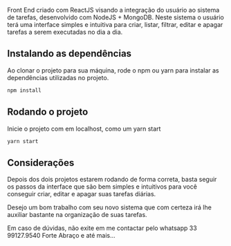 Front End criado com ReactJS visando a integração do usuário ao sistema de tarefas, desenvolvido com NodeJS + MongoDB.
Neste sistema o usuário terá uma interface simples e intuitiva para criar, listar, filtrar, editar e apagar tarefas a serem executadas no dia a dia.

## Instalando as dependências

Ao clonar o projeto para sua máquina, rode o npm ou yarn para instalar as dependências utilizadas no projeto.

```bash
npm install
```

## Rodando o projeto

Inicie o projeto com em localhost, como um yarn start

```bash
yarn start
```

## Considerações

Depois dos dois projetos estarem rodando de forma correta, basta seguir os passos da interface que são bem simples e intuitivos para você conseguir criar, editar e apagar suas tarefas diárias.

Desejo um bom trabalho com seu novo sistema que com certeza irá lhe auxiliar bastante na organização de suas tarefas.

Em caso de dúvidas, não exite em me contactar pelo whatsapp 33 99127.9540
Forte Abraço e até mais...
